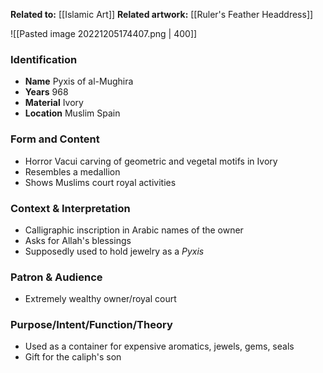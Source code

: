 **Related to:** [[Islamic Art]]
**Related artwork:** [[Ruler's Feather Headdress]]

![[Pasted image 20221205174407.png | 400]]

### Identification
- **Name** Pyxis of al-Mughira
- **Years** 968
- **Material** Ivory
- **Location** Muslim Spain

### Form and Content
- Horror Vacui carving of geometric and vegetal motifs in Ivory
- Resembles a medallion
- Shows Muslims court royal activities

### Context & Interpretation
- Calligraphic inscription in Arabic names of the owner
- Asks for Allah's blessings
- Supposedly used to hold jewelry as a *Pyxis*

### Patron & Audience
- Extremely wealthy owner/royal court

### Purpose/Intent/Function/Theory
- Used as a container for expensive aromatics, jewels, gems, seals
- Gift for the caliph's son